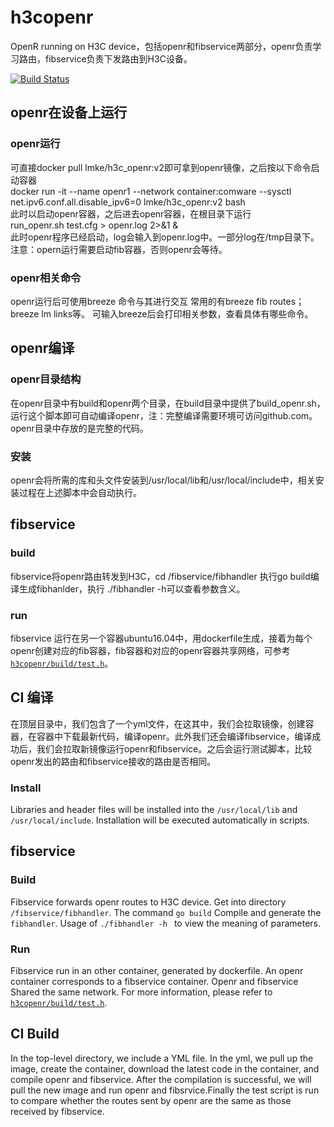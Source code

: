 # h3copenr
OpenR running on H3C device，包括openr和fibservice两部分，openr负责学习路由，fibservice负责下发路由到H3C设备。

[![Build Status](https://www.travis-ci.org/h3copen/h3copenr.svg?branch=master)](https://www.travis-ci.org/h3copen/h3copenr) 

## openr在设备上运行
### openr运行
可直接docker pull lmke/h3c_openr:v2即可拿到openr镜像，之后按以下命令启动容器  
docker run -it --name openr1 --network container:comware --sysctl net.ipv6.conf.all.disable_ipv6=0 lmke/h3c_openr:v2 bash  
此时以启动openr容器，之后进去openr容器，在根目录下运行  
run_openr.sh test.cfg > openr.log 2>&1 &   
此时openr程序已经启动，log会输入到openr.log中。一部分log在/tmp目录下。
注意：opern运行需要启动fib容器，否则openr会等待。

### openr相关命令
openr运行后可使用breeze 命令与其进行交互
常用的有breeze fib routes； breeze lm links等。
可输入breeze后会打印相关参数，查看具体有哪些命令。

## openr编译
### openr目录结构
在openr目录中有build和openr两个目录，在build目录中提供了build_openr.sh，运行这个脚本即可自动编译openr，注：完整编译需要环境可访问github.com。openr目录中存放的是完整的代码。

### 安装
openr会将所需的库和头文件安装到/usr/local/lib和/usr/local/include中，相关安装过程在上述脚本中会自动执行。

## fibservice 
### build
fibservice将openr路由转发到H3C，cd /fibservice/fibhandler 执行go build编译生成fibhanlder，执行 ./fibhandler -h可以查看参数含义。
### run
fibservice 运行在另一个容器ubuntu16.04中，用dockerfile生成，接着为每个openr创建对应的fib容器，fib容器和对应的openr容器共享网络，可参考[`h3copenr/build/test.h`](https://github.com/h3copen/h3copenr/blob/master/build/test.sh)。

## CI 编译
在顶层目录中，我们包含了一个yml文件，在这其中，我们会拉取镜像，创建容器，在容器中下载最新代码，编译openr。此外我们还会编译fibservice，编译成功后，我们会拉取新镜像运行openr和fibservice。之后会运行测试脚本，比较openr发出的路由和fibservice接收的路由是否相同。  



### Install 
Libraries and header files will be installed into the `/usr/local/lib` and `/usr/local/include`. Installation will be executed automatically in scripts. 

## fibservice
### Build
Fibservice forwards openr routes to H3C device. Get into directory `/fibservice/fibhandler`. The command `go build` Compile and generate the `fibhandler`. Usage of  `./fibhandler -h ` to view the meaning of parameters.
### Run
Fibservice run in an other container, generated by dockerfile. An openr container corresponds to a fibservice container. Openr and fibservice Shared the same network. For more information, please refer to [`h3copenr/build/test.h`](https://github.com/h3copen/h3copenr/blob/master/build/test.sh).

## CI Build
In the top-level directory, we include a YML file. In the yml, we pull up the image, create the container, download the latest code in the container, and compile openr and fibservice. After the compilation is successful, we will pull the new image and run openr and fibsrvice.Finally the test script is run to compare whether the routes sent by openr are the same as those received by fibservice.
